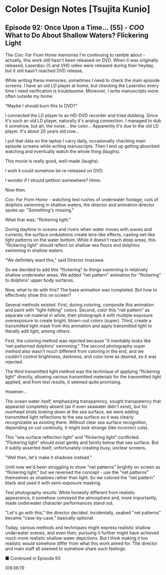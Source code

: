 # Color Design Notes [Tsujita Kunio]

## Episode 92: Once Upon a Time... (55) - *COO* What to Do About Shallow Waters? Flickering Light

The *Coo: Far From Home* memories I'm continuing to ramble about - actually, this work still hasn't been released on DVD. When it was originally released, Laserdisc (!) and VHS video were released during their heyday, but it still hasn't reached DVD release.

While writing these memories, sometimes I need to check the main episode screens. I have an old LD player at home, but checking the Laserdisc every time I need verification is troublesome. Moreover, I write manuscripts more often outside my home.

"Maybe I should burn this to DVD?"

I connected the LD player to an HD-DVD recorder and tried dubbing. Since it's such an old LD player, naturally it's analog connection. I managed to dub it somehow, but ah, the noise... the color... Apparently it's due to the old LD player. It's about 20 years old now...

I put that data on the laptop I carry daily, occasionally checking main episode screens while writing manuscripts. Then I end up getting absorbed watching and eventually watch the whole thing (laughs).

This movie is really good, well-made (laughs).

I wish it could somehow be re-released on DVD.

I wonder if I should petition somewhere? Hmm.

Now then.

*Coo: Far From Home* - watching test rushes of underwater footage, cuts of dolphins swimming in shallow waters, the director and animation director spoke up: "Something's missing."

What that was: "flickering light."

During daytime in oceans and rivers when water moves with waves and currents, the surface undulations create lens-like effects, casting net-like light patterns on the water bottom. While it doesn't reach deep areas, this "flickering light" should reflect on shallow sea floors and dolphins swimming in shallow waters.

"We definitely want this," said Director Imazawa.

So we decided to add this "flickering" to things swimming in relatively shallow underwater areas. We added "net pattern" animation for "flickering" to dolphins' upper body surfaces.

Now, what to do with this? The base animation was completed. But how to effectively show this on screen?

Several methods existed. First, during coloring, composite this animation and paint with "light-hitting" colors. Second, color this "net pattern" as separate cel material in white, then photograph it with multiple exposure overexposure to create bright, blown-out colors (super). Third, create a transmitted light mask from this animation and apply transmitted light to literally add light, among others.

First, the coloring method was rejected because "it inevitably looks like 'net-patterned dolphins' swimming." The second photography super method also wasn't much different from coloring in the end, and we couldn't control brightness, darkness, and color tone as desired, so it was rejected.

The third transmitted light method was the technique of applying "flickering light" directly, allowing various transmitted materials for the transmitted light applied, and from test results, it seemed quite promising.

However...

The ocean water itself, emphasizing transparency, sought transparency that appeared completely absent (as if even seawater didn't exist), but for overhead shots looking down at the sea surface, we were adding transmitted light reflections to the sea surface so it was clearly recognizable as existing there. Without clear sea surface recognition, depending on cut continuity, it might look strange (like incorrect cuts).

This "sea surface reflection light" and "flickering light" conflicted. "Flickering light" should exist gently and faintly below that sea surface. But it subtly asserted itself, unfortunately creating busy, unclear screens.

"Well then, let's make it shadows instead."

Until now we'd been struggling to show "net patterns" brightly on screen as "flickering light," but we reversed the concept - use the "net patterns" themselves as shadows rather than light. So we colored the "net pattern" black and used it with semi-exposure masking.

Test photography results: While honestly different from realistic appearance, it somehow conveyed the atmosphere and, more importantly, made underwater character performances stand out.

"Let's go with this," the director decided. Incidentally, seabed "net patterns" became "case-by-case," basically optional.

Today, various methods and techniques might express realistic shallow underwater scenes, and even then, pursuing it further might have achieved much more realistic shallow water depictions. But I think making it too realistic would somehow differ from what this work aimed for. The director and main staff all seemed to somehow share such feelings.

■ Continued in Episode 93

(09.06.11)